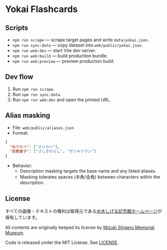 # Yokai Flashcards




## Scripts
- `npm run scrape` — scrape target pages and write `data/yokai.json`.
- `npm run sync:data` — copy dataset into `web/public/yokai.json`.
- `npm run web:dev` — start Vite dev server.
- `npm run web:build` — build production bundle.
- `npm run web:preview` — preview production build.

## Dev flow
1. Run `npm run scrape`.
2. Run `npm run sync:data`.
3. Run `npm run web:dev` and open the printed URL.

## Alias masking
- File: `web/public/aliases.json`
- Format:

```json
{
  "ぬりかべ": ["ヌリカベ"],
  "座敷童子": ["ざしきわらし", "ザシキワラシ"]
}
```

- Behavior:
  - Description masking targets the base name and any listed aliases.
  - Masking tolerates spaces (半角/全角) between characters within the description.

## License

すべての画像・テキストの権利は取得元である[水木しげる記念館ホームページ](https://mizuki.sakaiminato.net/road/)が保有しています。

All contents are originally keeped its license by [Mizuki Shigeru Memorial Museum](https://mizuki.sakaiminato.net/road/).

Code is released under the MIT License. See [LICENSE](./LICENSE).
